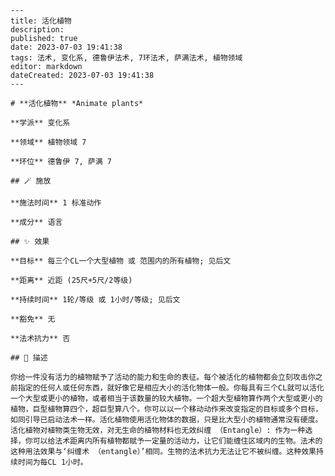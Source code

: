 
    ---
    title: 活化植物
    description: 
    published: true
    date: 2023-07-03 19:41:38
    tags: 法术, 变化系, 德鲁伊法术, 7环法术, 萨满法术, 植物领域
    editor: markdown
    dateCreated: 2023-07-03 19:41:38
    ---

    # **活化植物** *Animate plants*

    **学派** 变化系 

    **领域** 植物领域 7

    **环位** 德鲁伊 7, 萨满 7

    ## 🪄 施放

    **施法时间** 1 标准动作

    **成分** 语言

    ## ✨ 效果 

    **目标** 每三个CL一个大型植物 或 范围内的所有植物; 见后文 

    **距离** 近距 (25尺+5尺/2等级)  

    **持续时间** 1轮/等级 或 1小时/等级; 见后文 

    **豁免** 无

    **法术抗力** 否

    ## 📖 描述

    你给一件没有活力的植物赋予了活动的能力和生命的表征。每个被活化的植物都会立刻攻击你之前指定的任何人或任何东西，就好像它是相应大小的活化物体一般。你每具有三个CL就可以活化一个大型或更小的植物，或者相当于该数量的较大植物。一个超大型植物算作两个大型或更小的植物，巨型植物算四个，超巨型算八个。你可以以一个移动动作来改变指定的目标或多个目标，如同引导已启动法术一样。活化植物使用活化物体的数据，只是比大型小的植物通常没有硬度。活化植物对植物类生物无效，对无生命的植物材料也无效纠缠 （Entangle）: 作为一种选择，你可以给法术距离内所有植物都赋予一定量的活动力，让它们能缠住区域内的生物。法术的这种用法效果与‘纠缠术 （entangle）’相同。生物的法术抗力无法让它不被纠缠。这种效果持续时间为每CL 1小时。
    